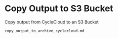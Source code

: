 # Copy Output to S3 Bucket

Copy output from CycleCloud to an S3 Bucket

```{toctree}
copy_output_to_archive_cyclecloud.md

